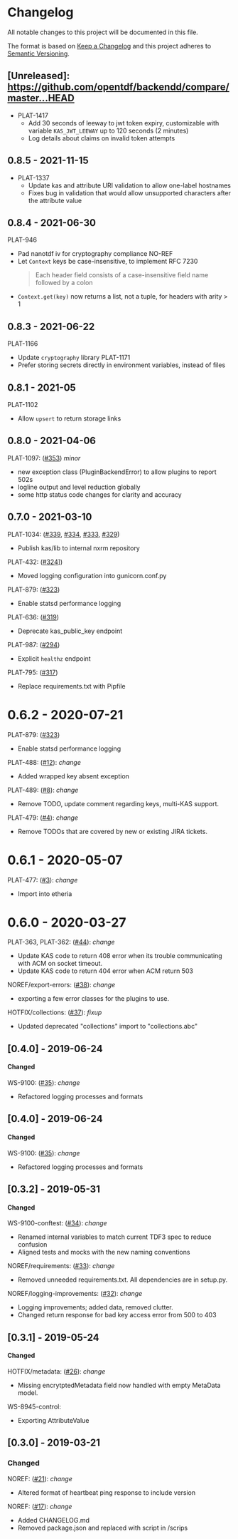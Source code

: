 # Changelog
All notable changes to this project will be documented in this file.

The format is based on [Keep a Changelog](http://keepachangelog.com/en/1.0.0/)
and this project adheres to [Semantic Versioning](http://semver.org/spec/v2.0.0.html).

## [Unreleased]: https://github.com/opentdf/backendd/compare/master...HEAD

- PLAT-1417
  - Add 30 seconds of leeway to jwt token expiry, customizable with variable
    `KAS_JWT_LEEWAY` up to 120 seconds (2 minutes)
  - Log details about claims on invalid token attempts

## 0.8.5 - 2021-11-15

- PLAT-1337
  - Update kas and attribute URI validation to allow one-label hostnames
  - Fixes bug in validation that would allow unsupported characters after the
    attribute value


## 0.8.4 - 2021-06-30

PLAT-946
- Pad nanotdf iv for cryptography compliance
NO-REF
- Let `Context` keys be case-insensitive, to implement RFC 7230
  > Each header field consists of a case-insensitive field name followed by a colon
- `Context.get(key)` now returns a list, not a tuple, for headers with arity > 1

## 0.8.3 - 2021-06-22
PLAT-1166
- Update `cryptography` library
PLAT-1171
- Prefer storing secrets directly in environment variables, instead of files

## 0.8.1 - 2021-05
PLAT-1102
- Allow `upsert` to return storage links

## 0.8.0 - 2021-04-06

PLAT-1097: ([#353](https://github.com/virtru/etheria/pull/353)) _minor_
- new exception class (PluginBackendError) to allow plugins to report 502s
- logline output and level reduction globally
- some http status code changes for clarity and accuracy

## 0.7.0 - 2021-03-10

PLAT-1034: ([#339](https://github.com/virtru/etheria/pull/339), [#334](https://github.com/virtru/etheria/pull/334), [#333](https://github.com/virtru/etheria/pull/333), [#329](https://github.com/virtru/etheria/pull/329))
- Publish kas/lib to internal nxrm repository

PLAT-432: ([#324](https://github.com/virtru/etheria/pull/324)])
- Moved logging configuration into gunicorn.conf.py

PLAT-879: ([#323](https://github.com/virtru/etheria/pull/323))
- Enable statsd performance logging

PLAT-636: ([#319](https://github.com/virtru/etheria/pull/319))
- Deprecate kas_public_key endpoint

PLAT-987: ([#294](https://github.com/virtru/etheria/pull/294))
-  Explicit `healthz` endpoint

PLAT-795: ([#317](https://github.com/virtru/etheria/pull/317))
 - Replace requirements.txt with Pipfile
# 0.6.2 - 2020-07-21

PLAT-879: ([#323](https://github.com/virtru/etheria/pull/323))
- Enable statsd performance logging


PLAT-488: ([#12](https://github.com/virtru/etheria/pull/12)): _change_
- Added wrapped key absent exception 

PLAT-489: ([#8](https://github.com/virtru/etheria/pull/8)): _change_
- Remove TODO, update comment regarding keys, multi-KAS support.

PLAT-479: ([#4](https://github.com/virtru/etheria/pull/4)): _change_
- Remove TODOs that are covered by new or existing JIRA tickets.

# 0.6.1 - 2020-05-07

PLAT-477: ([#3](https://github.com/virtru/etheria/pull/3)): _change_
- Import into etheria

# 0.6.0 - 2020-03-27


PLAT-363, PLAT-362: ([#44](https://github.com/virtru/tdf3_kas_core/pull/44)): _change_
- Update KAS code to return 408 error when its trouble communicating with ACM on socket timeout.
- Update KAS code to return 404 error when ACM return 503

NOREF/export-errors: ([#38](https://github.com/virtru/tdf3_kas_core/pull/38)): _change_
  - exporting a few error classes for the plugins to use.

HOTFIX/collections: ([#37](https://github.com/virtru/tdf3_kas_core/pull/37)): _fixup_
  - Updated deprecated "collections" import to "collections.abc"

## [0.4.0] - 2019-06-24
#### Changed
WS-9100: ([#35](https://github.com/virtru/tdf3_kas_core/pull/35)): _change_
- Refactored logging processes and formats

## [0.4.0] - 2019-06-24
#### Changed
WS-9100: ([#35](https://github.com/virtru/tdf3_kas_core/pull/35)): _change_
- Refactored logging processes and formats

## [0.3.2] - 2019-05-31
#### Changed

WS-9100-conftest: ([#34](https://github.com/virtru/tdf3_kas_core/pull/34)): _change_
- Renamed internal variables to match current TDF3 spec to reduce confusion
- Aligned tests and mocks with the new naming conventions

NOREF/requirements: ([#33](https://github.com/virtru/tdf3_kas_core/pull/33)): _change_
  - Removed unneeded requirements.txt. All dependencies are in setup.py.

NOREF/logging-improvements: ([#32](https://github.com/virtru/tdf3_kas_core/pull/32)): _change_
  - Logging improvements; added data, removed clutter.
  - Changed return response for bad key access error from 500 to 403


## [0.3.1] - 2019-05-24
#### Changed

HOTFIX/metadata: ([#26](https://github.com/virtru/tdf3_kas_core/pull/26)): _change_
  - Missing encrytptedMetadata field now handled with empty MetaData model.

WS-8945-control:
  - Exporting AttributeValue

## [0.3.0] - 2019-03-21
### Changed

NOREF: ([#21](https://github.com/virtru/tdf3_kas_core/pull/21)): _change_
  - Altered format of heartbeat ping response to include version

NOREF: ([#17](https://github.com/virtru/tdf3_kas_core/pull/17)): _change_

  - Added CHANGELOG.md
  - Removed package.json and replaced with script in /scrips

